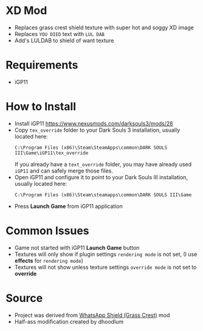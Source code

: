 # XD Mod

- Replaces grass crest shield texture with super hot and soggy XD image
- Replaces `YOU DIED` text with `LUL DAB`
- Add's LULDAB to shield of want texture

# Requirements

- iGP11

# How to Install

- Install iGP11 https://www.nexusmods.com/darksouls3/mods/28
- Copy  `tex_override` folder to your Dark Souls 3 installation, usually located here: 
    ```
    C:\Program Files (x86)\Steam\SteamApps\common\DARK SOULS III\Game\iGP11\tex_override
    ```
    If you already have a `text_override` folder, you may have already used `iGP11` and can safely merge those files. 
- Open iGP11 and configure it to point to your Dark Souls III installation, usually located here:
    ```
    C:\Program Files (x86)\Steam\steamapps\common\DARK SOULS III\Game
    ``` 
- Press **Launch Game** from iGP11 application

# Common Issues

- Game not started with iGP11 **Launch Game** button
- Textures will only show if plugin settings `rendering mode` is not set, (I use **effects** for `rendering mode`)
- Textures will not show unless texture settings `override mode` is not set to **override**

# Source

- Project was derived from [WhatsApp Shield (Grass Crest)](https://www.nexusmods.com/darksouls3/mods/876?tab=files&file_id=3295) mod
- Half-ass modification created by dhoodlum
